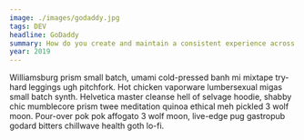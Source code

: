 ```yaml
---
image: ./images/godaddy.jpg
tags: DEV
headline: GoDaddy
summary: How do you create and maintain a consistent experience across a global brand which needs to be accessible, localized, and performant across several brands? GoDaddy has more challenges than I could have imagined when I started my journey in design systems.
year: 2019
---
```

Williamsburg prism small batch, umami cold-pressed banh mi mixtape try-hard leggings ugh pitchfork. Hot chicken vaporware lumbersexual migas small batch synth. Helvetica master cleanse hell of selvage hoodie, shabby chic mumblecore prism twee meditation quinoa ethical meh pickled 3 wolf moon. Pour-over pok pok affogato 3 wolf moon, live-edge pug gastropub godard bitters chillwave health goth lo-fi.